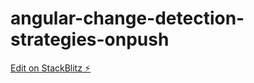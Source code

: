 # angular-change-detection-strategies-onpush

[Edit on StackBlitz ⚡️](https://stackblitz.com/edit/angular-change-detection-strategies-onpush)